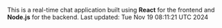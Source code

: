 This is a real-time chat application built using **React** for the frontend and **Node.js** for the backend.
Last updated: Tue Nov 19 08:11:21 UTC 2024
